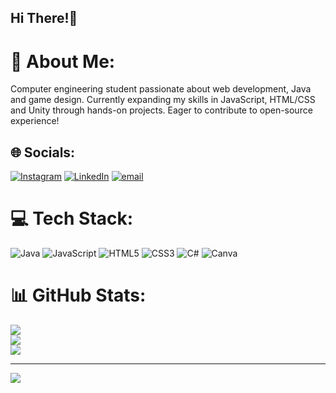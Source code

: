 ## Hi There!👋
# 💫 About Me:
Computer engineering student passionate about web development, Java and game design. Currently expanding my skills in JavaScript, HTML/CSS and Unity through hands-on projects. Eager to contribute to open-source experience!


## 🌐 Socials:
[![Instagram](https://img.shields.io/badge/Instagram-%23E4405F.svg?logo=Instagram&logoColor=white)](https://instagram.com/irm.sen) [![LinkedIn](https://img.shields.io/badge/LinkedIn-%230077B5.svg?logo=linkedin&logoColor=white)](https://linkedin.com/in/iremsen-dev) [![email](https://img.shields.io/badge/Email-D14836?logo=gmail&logoColor=white)](mailto:sennirem1@gmail.com) 

# 💻 Tech Stack:
![Java](https://img.shields.io/badge/java-%23ED8B00.svg?style=for-the-badge&logo=openjdk&logoColor=white) ![JavaScript](https://img.shields.io/badge/javascript-%23323330.svg?style=for-the-badge&logo=javascript&logoColor=%23F7DF1E) ![HTML5](https://img.shields.io/badge/html5-%23E34F26.svg?style=for-the-badge&logo=html5&logoColor=white) ![CSS3](https://img.shields.io/badge/css3-%231572B6.svg?style=for-the-badge&logo=css3&logoColor=white) ![C#](https://img.shields.io/badge/c%23-%23239120.svg?style=for-the-badge&logo=csharp&logoColor=white) ![Canva](https://img.shields.io/badge/Canva-%2300C4CC.svg?style=for-the-badge&logo=Canva&logoColor=white)
# 📊 GitHub Stats:
![](https://github-readme-stats.vercel.app/api?username=iremsenn&theme=midnight-purple&hide_border=false&include_all_commits=false&count_private=false)<br/>
![](https://nirzak-streak-stats.vercel.app/?user=iremsenn&theme=midnight-purple&hide_border=false)<br/>
![](https://github-readme-stats.vercel.app/api/top-langs/?username=iremsenn&theme=midnight-purple&hide_border=false&include_all_commits=false&count_private=false&layout=compact)

---
[![](https://visitcount.itsvg.in/api?id=iremsenn&icon=0&color=0)](https://visitcount.itsvg.in)

<!-- Proudly created with GPRM ( https://gprm.itsvg.in ) -->
<!--
**iremsenn/iremsenn** is a ✨ _special_ ✨ repository because its `README.md` (this file) appears on your GitHub profile.

Here are some ideas to get you started:

- 🔭 I’m currently working on ...
- 🌱 I’m currently learning ...
- 👯 I’m looking to collaborate on ...
- 🤔 I’m looking for help with ...
- 💬 Ask me about ...
- 📫 How to reach me: ...
- 😄 Pronouns: ...
- ⚡ Fun fact: ...
-->
